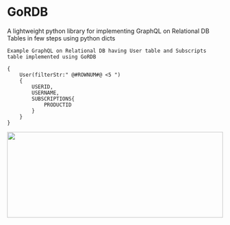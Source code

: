 # GoRDB
A lightweight python library for implementing GraphQL on Relational DB Tables in few steps using python dicts

```
Example GraphQL on Relational DB having User table and Subscripts table implemented using GoRDB

{
    User(filterStr:" @#ROWNUM#@ <5 ")
    {
        USERID,
        USERNAME,
        SUBSCRIPTIONS{
            PRODUCTID
        }
    }
}
```

<img src="https://user-images.githubusercontent.com/15811701/137274030-0b3b2bc6-f928-4d61-866f-c5dfd7488960.PNG" width="100%" height="200px"/>

